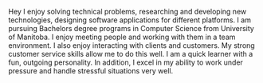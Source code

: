 Hey
I enjoy solving technical problems, researching and developing new technologies, designing software applications for different platforms. I am pursuing Bachelors degree programs in Computer Science from University of Manitoba. I enjoy meeting people and working with them in a team environment. I also enjoy interacting with clients and customers. My strong customer service skills allow me to do this well. I am a quick learner with a fun, outgoing personality. In addition, I excel in my ability to work under pressure and handle stressful situations very well.

